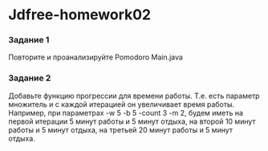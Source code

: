 # Jdfree-homework02
### Задание 1
Повторите и проанализируйте Pomodoro Main.java 

### Задание 2 
Добавьте функцию прогрессии для времени работы. Т.е. есть параметр множитель и с каждой итерацией он увеличивает время работы. 
Например, при параметрах -w 5 -b 5 -count 3 -m 2, будем иметь на первой итерации 5 минут работы и 5 минут отдыха, на второй 10 минут работы и 5 минут отдыха, на третьей 20 минут работы и 5 минут отдыха.
